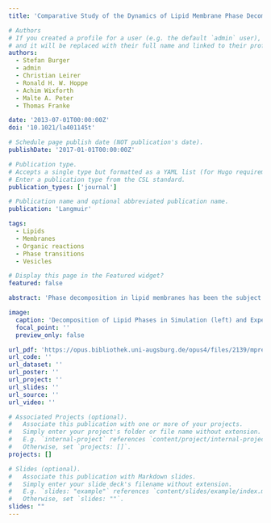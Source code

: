 ```yaml
---
title: 'Comparative Study of the Dynamics of Lipid Membrane Phase Decomposition in Experiment and Simulation'

# Authors
# If you created a profile for a user (e.g. the default `admin` user), write the username (folder name) here
# and it will be replaced with their full name and linked to their profile.
authors:
  - Stefan Burger
  - admin
  - Christian Leirer
  - Ronald H. W. Hoppe
  - Achim Wixforth
  - Malte A. Peter
  - Thomas Franke

date: '2013-07-01T00:00:00Z'
doi: '10.1021/la401145t'

# Schedule page publish date (NOT publication's date).
publishDate: '2017-01-01T00:00:00Z'

# Publication type.
# Accepts a single type but formatted as a YAML list (for Hugo requirements).
# Enter a publication type from the CSL standard.
publication_types: ['journal']

# Publication name and optional abbreviated publication name.
publication: 'Langmuir'

tags:
  - Lipids
  - Membranes
  - Organic reactions
  - Phase transitions
  - Vesicles

# Display this page in the Featured widget?
featured: false

abstract: 'Phase decomposition in lipid membranes has been the subject of numerous investigations by both experiment and theoretical simulation, yet quantitative comparisons of the simulated data to the experimental results are rare. In this work, we present a novel way of comparing the temporal development of liquid-ordered domains obtained from numerically solving the Cahn–Hilliard equation and by inducing a phase transition in giant unilamellar vesicles (GUVs). Quantitative comparison is done by calculating the structure factor of the domain pattern. It turns out that the decomposition takes place in three distinct regimes in both experiment and simulation. These regimes are characterized by different rates of growth of the mean domain diameter, and there is quantitative agreement between experiment and simulation as to the duration of each regime and the absolute rate of growth in each regime.'

image:
  caption: 'Decomposition of Lipid Phases in Simulation (left) and Experiment (right).'
  focal_point: ''
  preview_only: false

url_pdf: 'https://opus.bibliothek.uni-augsburg.de/opus4/files/2139/mpreprint_12_015.pdf'
url_code: ''
url_dataset: ''
url_poster: ''
url_project: ''
url_slides: ''
url_source: ''
url_video: ''

# Associated Projects (optional).
#   Associate this publication with one or more of your projects.
#   Simply enter your project's folder or file name without extension.
#   E.g. `internal-project` references `content/project/internal-project/index.md`.
#   Otherwise, set `projects: []`.
projects: []

# Slides (optional).
#   Associate this publication with Markdown slides.
#   Simply enter your slide deck's filename without extension.
#   E.g. `slides: "example"` references `content/slides/example/index.md`.
#   Otherwise, set `slides: ""`.
slides: ""
---
```


